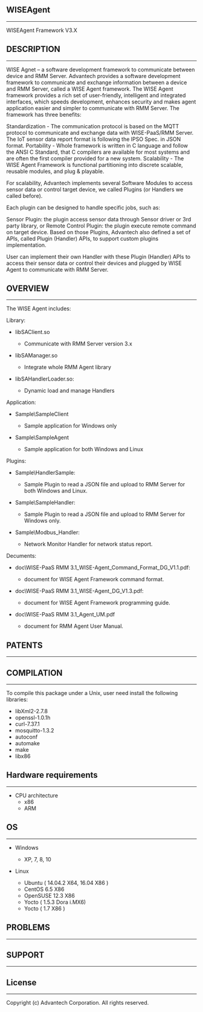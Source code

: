 ## WISEAgent
----
WISEAgent Framework V3.X

## DESCRIPTION
----

WISE Agnet – a software development framework to communicate between device and RMM Server.
Advantech provides a software development framework to communicate and exchange information between a device and RMM Server, called a WISE Agent framework.
The WISE Agent framework provides a rich set of user-friendly, intelligent and integrated interfaces, which speeds development, enhances security and makes agent application easier and simpler to communicate with RMM Server.
The framework has three benefits:

Standardization - The communication protocol is based on the MQTT protocol to communicate and exchange data with WISE-PaaS/RMM Server. The IoT sensor data report format is following the IPSO Spec. in JSON format.
Portability - Whole framework is written in C language and follow the ANSI C Standard, that C compilers are available for most systems and are often the first compiler provided for a new system.
Scalability - The WISE Agent Framework is functional partitioning into discrete scalable, reusable modules, and plug & playable.

For scalability, Advantech implements several Software Modules to access sensor data or control target device, we called Plugins (or Handlers we called before).

Each plugin can be designed to handle specific jobs, such as:

Sensor Plugin: the plugin access sensor data through Sensor driver or 3rd party library, or
Remote Control Plugin:  the plugin execute remote command on target device.
Based on those Plugins, Advantech also defined a set of APIs, called Plugin (Handler) APIs, to support custom plugins implementation.

User can implement their own Handler with these Plugin (Handler) APIs to access their sensor data or control their devices and plugged by WISE Agent to communicate with RMM Server.

## OVERVIEW
----

 The WISE Agent includes:
 
 Library:
 
  * libSAClient.so
    - Communicate with RMM Server version 3.x
	 
  * libSAManager.so
    - Integrate whole RMM Agent library
	 
  * libSAHandlerLoader.so:
    - Dynamic load and manage Handlers

Application:     
  * Sample\SampleClient
    - Sample application for Windows only
     
  * Sample\SampleAgent
    - Sample application for both Windows and Linux
     
Plugins:
 * Sample\HandlerSample:
   - Sample Plugin to read a JSON file and upload to RMM Server for both Windows and Linux.

 * Sample\SampleHandler:
   - Sample Plugin to read a JSON file and upload to RMM Server for Windows only.
	 
 * Sample\Modbus_Handler:
   - Network Monitor Handler for network status report.
	 
Decuments:
 * doc\WISE-PaaS RMM 3.1_WISE-Agent_Command_Format_DG_V1.1.pdf:
   - document for WISE Agent Framework command format.
	 
 * doc\WISE-PaaS RMM 3.1_WISE-Agent_DG_V1.3.pdf:
   - document for WISE Agent Framework programming guide.
	 
 * doc\WISE-PaaS RMM 3.1_Agent_UM.pdf
   - document for RMM Agent User Manual. 
	 
## PATENTS
----

## COMPILATION
----

 To compile this package under a Unix, user need install the following libraries:
   - libXml2-2.7.8
   - openssl-1.0.1h
   - curl-7.37.1
   - mosquitto-1.3.2
   - autoconf
   - automake
   - make
   - libx86
  
## Hardware requirements
----

* CPU architecture
  - x86
  - ARM
 
## OS
----

 * Windows
   - XP, 7, 8, 10

 * Linux
   - Ubuntu ( 14.04.2 X64, 16.04 X86 )
   - CentOS 6.5 X86
   - OpenSUSE 12.3 X86 
   - Yocto ( 1.5.3 Dora i.MX6)
   - Yocto ( 1.7 X86 )
 
## PROBLEMS
----

## SUPPORT
----
 
## License
----

Copyright (c) Advantech Corporation. All rights reserved.
